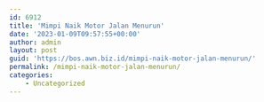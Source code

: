 ```yaml
---
id: 6912
title: 'Mimpi Naik Motor Jalan Menurun'
date: '2023-01-09T09:57:55+00:00'
author: admin
layout: post
guid: 'https://bos.awn.biz.id/mimpi-naik-motor-jalan-menurun/'
permalink: /mimpi-naik-motor-jalan-menurun/
categories:
    - Uncategorized
---
```


